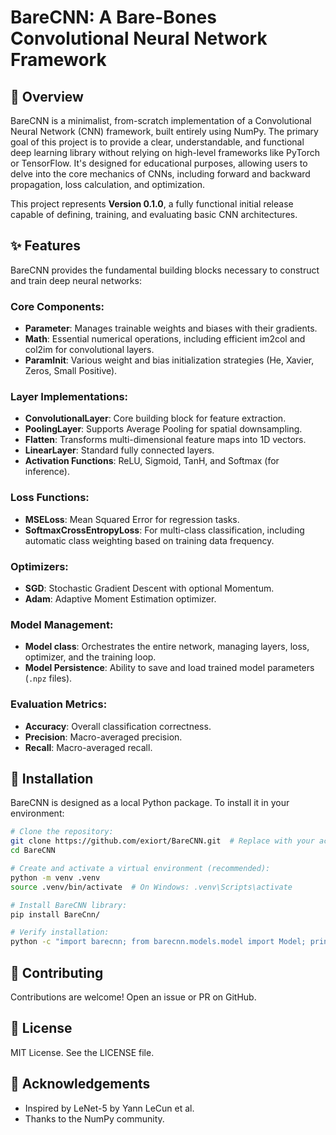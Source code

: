 # BareCNN: A Bare-Bones Convolutional Neural Network Framework

## 🌟 Overview

BareCNN is a minimalist, from-scratch implementation of a Convolutional Neural Network (CNN) framework, built entirely using NumPy. The primary goal of this project is to provide a clear, understandable, and functional deep learning library without relying on high-level frameworks like PyTorch or TensorFlow. It's designed for educational purposes, allowing users to delve into the core mechanics of CNNs, including forward and backward propagation, loss calculation, and optimization.

This project represents **Version 0.1.0**, a fully functional initial release capable of defining, training, and evaluating basic CNN architectures.

## ✨ Features

BareCNN provides the fundamental building blocks necessary to construct and train deep neural networks:

### Core Components:

- **Parameter**: Manages trainable weights and biases with their gradients.
- **Math**: Essential numerical operations, including efficient im2col and col2im for convolutional layers.
- **ParamInit**: Various weight and bias initialization strategies (He, Xavier, Zeros, Small Positive).

### Layer Implementations:

- **ConvolutionalLayer**: Core building block for feature extraction.
- **PoolingLayer**: Supports Average Pooling for spatial downsampling.
- **Flatten**: Transforms multi-dimensional feature maps into 1D vectors.
- **LinearLayer**: Standard fully connected layers.
- **Activation Functions**: ReLU, Sigmoid, TanH, and Softmax (for inference).

### Loss Functions:

- **MSELoss**: Mean Squared Error for regression tasks.
- **SoftmaxCrossEntropyLoss**: For multi-class classification, including automatic class weighting based on training data frequency.

### Optimizers:

- **SGD**: Stochastic Gradient Descent with optional Momentum.
- **Adam**: Adaptive Moment Estimation optimizer.

### Model Management:

- **Model class**: Orchestrates the entire network, managing layers, loss, optimizer, and the training loop.
- **Model Persistence**: Ability to save and load trained model parameters (`.npz` files).

### Evaluation Metrics:

- **Accuracy**: Overall classification correctness.
- **Precision**: Macro-averaged precision.
- **Recall**: Macro-averaged recall.

## 🚀 Installation

BareCNN is designed as a local Python package. To install it in your environment:

```bash
# Clone the repository:
git clone https://github.com/exiort/BareCNN.git  # Replace with your actual repo URL
cd BareCNN

# Create and activate a virtual environment (recommended):
python -m venv .venv
source .venv/bin/activate  # On Windows: .venv\Scripts\activate

# Install BareCNN library:
pip install BareCnn/

# Verify installation:
python -c "import barecnn; from barecnn.models.model import Model; print('BareCNN installed successfully!')"
```

## 🤝 Contributing

Contributions are welcome! Open an issue or PR on GitHub.

## 📄 License

MIT License. See the LICENSE file.

## 🙏 Acknowledgements

- Inspired by LeNet-5 by Yann LeCun et al.
- Thanks to the NumPy community.
